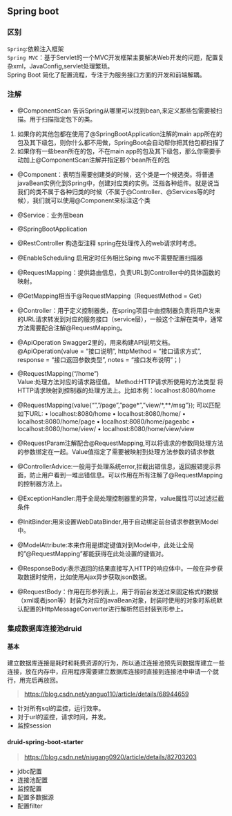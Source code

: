 ## Spring boot

### 区别
`Spring`:依赖注入框架  
`Spring MVC`：基于Servlet的一个MVC开发框架主要解决Web开发的问题，配置复杂xml，JavaConfig,servlet处理繁琐。  
Spring Boot 简化了配置流程，专注于为服务接口方面的开发和前端解耦。

### 注解
- @ComponentScan 告诉Spring从哪里可以找到bean,来定义那些包需要被扫描。用于扫描指定包下的类。  
 1. 如果你的其他包都在使用了@SpringBootApplication注解的main app所在的包及其下级包，则你什么都不用做，SpringBoot会自动帮你把其他包都扫描了
 2. 如果你有一些bean所在的包，不在main app的包及其下级包，那么你需要手动加上@ComponentScan注解并指定那个bean所在的包    

- @Component：表明当需要创建类的时候，这个类是一个候选类。将普通javaBean实例化到Spring中，创建对应类的实例。泛指各种组件。就是说当我们的类不属于各种归类的时候（不属于@Controller、@Services等的时候），我们就可以使用@Component来标注这个类

- @Service：业务层bean

- @SpringBootApplication

- @RestController 构造型注释 spring在处理传入的web请求时考虑。

- @EnableScheduling 启用定时任务相比Sping mvc不需要配置扫描器

- @RequestMapping：提供路由信息，负责URL到Controller中的具体函数的映射。

- @GetMapping相当于@RequestMapping（RequestMethod = Get）

- @Controller：用于定义控制器类，在spring项目中由控制器负责将用户发来的URL请求转发到对应的服务接口（service层），一般这个注解在类中，通常方法需要配合注解@RequestMapping。

- @ApiOperation Swagger2里的，用来构建API说明文档。@ApiOperation(value = “接口说明”, httpMethod = “接口请求方式”, response = “接口返回参数类型”, notes = “接口发布说明”；)

- @RequestMapping(“/home”)  
Value:处理方法对应的请求路径值。
Method:HTTP请求所使用的方法类型
将HTTP请求映射到控制器的处理方法上。比如本例：localhost:8080/home

- @RequestMapping(value{“”,”/page”,”page*”,”view/*,**/msg”});
可以匹配如下URL:
•	localhost:8080/home
•	localhost:8080/home/
•	localhost:8080/home/page
•	localhost:8080/home/pageabc
•	localhost:8080/home/view/
•	localhost:8080/home/view/view

- @RequestParam注解配合@RequestMapping,可以将请求的参数同处理方法的参数绑定在一起。Value值指定了需要被映射到处理方法参数的请求参数

- @ControllerAdvice:一般用于处理系统error,拦截出错信息，返回报错提示界面，防止用户看到一堆出错信息。可以作用在所有注解了@RequestMapping的控制器方法上。

- @ExceptionHandler:用于全局处理控制器里的异常，value属性可以过滤拦截条件

- @InitBinder:用来设置WebDataBinder,用于自动绑定前台请求参数到Model中。

- @ModelAttribute:本来作用是绑定键值对到Model中，此处让全局的”@RequestMapping”都能获得在此处设置的键值对。

- @ResponseBody:表示返回的结果直接写入HTTP的响应体中。一般在异步获取数据时使用，比如使用Ajax异步获取json数据。

- @RequestBody：作用在形参列表上，用于将前台发送过来固定格式的数据（xml或者json等）封装为对应的javaBean对象，封装时使用的对象时系统默认配置的HttpMessageConverter进行解析然后封装到形参上。


### 集成数据库连接池druid
#### 基本

建立数据库连接是耗时和耗费资源的行为，所以通过连接池预先同数据库建立一些连接，放在内存中，应用程序需要建立数据库连接时直接到连接池中申请一个就行，用完后再放回。
> https://blog.csdn.net/yanguo110/article/details/68944659

- 针对所有sql的监控，运行效率。
- 对于url的监控，请求时间，并发。
- 监控session

#### druid-spring-boot-starter

>https://blog.csdn.net/niugang0920/article/details/82703203

- jdbc配置
- 连接池配置
- 监控配置
- 配置多数据源
- 配置filter  
